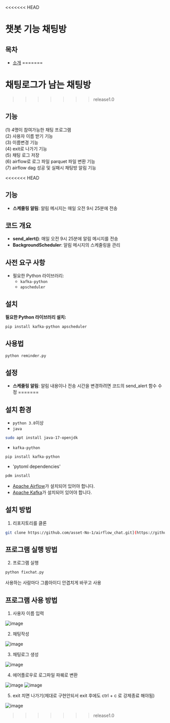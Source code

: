 <<<<<<< HEAD
# 챗봇 기능 채팅방

## 목차
- [소개](#소개)
=======
# 채팅로그가 남는 채팅방 
>>>>>>> release1.0

## 기능 
(1) 4명이 참여가능한 채팅 프로그램\
(2) 사용자 이름 받기 기능 \
(3) 이름변경 기능\
(4) exit로 나가기 기능 \
(5) 채팅 로그 저장\
(6) airflow로 로그 파일 parquet 파일 변환 기능 \
(7) airflow dag 성공 및 실패시 채팅방 알림 기능 

<<<<<<< HEAD
## 기능
- **스케줄링 알림**: 알림 메시지는 매일 오전 9시 25분에 전송
  
## 코드 개요
- **send_alert()**: 매일 오전 9시 25분에 알림 메시지를 전송
- **BackgroundScheduler**: 알림 메시지의 스케줄링을 관리
  
## 사전 요구 사항
- 필요한 Python 라이브러리:
  - `kafka-python`
  - `apscheduler`

## 설치
 **필요한 Python 라이브러리 설치:**

   ```bash
   pip install kafka-python apscheduler
   ```

## 사용법
   ```bash
   python reminder.py
   ```

## 설정

- **스케줄링 알림**: 알림 내용이나 전송 시간을 변경하려면 코드의 send_alert 함수 수정
=======

## 설치 환경 
- `python 3.8`이상
- `java`
```bash
sudo apt install java-17-openjdk
```
- `kafka-python`
```bash
pip install kafka-python
```
- 'pytoml dependencies'
```bash
pdm install
```
- [Apache Airflow](https://airflow.apache.org/docs/apache-airflow/stable/start.html)가 설치되어 있어야 합니다.
- [Apache Kafka](https://www.apache.org/dyn/closer.cgi?path=/kafka/3.8.0/kafka_2.13-3.8.0.tgz)가 설치되어 있어야 합니다.


## 설치 방법
1. 리포지토리를 클론
```bash
git clone https://github.com/asset-No-1/airflow_chat.git](https://github.com/1-Stone-3-Birds/SB_Works.git
```

## 프로그램 실행 방법
2. 프로그램 실행
```bash
python fixchat.py
```
사용하는 사람마다 그룹아이디 안겹치게 바꾸고 사용 

## 프로그램 사용 방법 

1. 사용자 이름 입력

![image](https://github.com/user-attachments/assets/9ac8f3ab-2f9d-47c5-ba39-f432406eafd1)

2. 채팅작성

![image](https://github.com/user-attachments/assets/533c29a4-2128-4279-82a4-037c014998d4)

3. 채팅로그 생성

![image](https://github.com/user-attachments/assets/3a9eb166-ac28-4eff-978e-e51febc934b3)

4. 에어플로우로 로그파일 파퀘로 변환

![image](https://github.com/user-attachments/assets/dd20d799-0bea-48dc-bda9-279921f7b10c)
![image](https://github.com/user-attachments/assets/87e05409-13a0-41c3-9dd4-0093bb301c9e)

   
5. exit 치면 나가기(제대로 구현안되서 exit 후에도 ctrl + c 로 강제종료 해야됨)

   
![image](https://github.com/user-attachments/assets/9a5835af-13dc-45f8-968d-d70a51d9859d)











 
>>>>>>> release1.0
